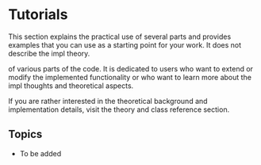 <!--
SPDX-FileCopyrightText: 2022 The Ikarus Developers mueller@ibb.uni-stuttgart.de

SPDX-License-Identifier: CC-BY-SA-4.0
-->

# Tutorials

This section explains the practical use of several parts and provides examples
that you can use as a starting point for your work. It does not describe the
impl theory.

 
of various parts of the code. It is dedicated to users who want to extend
or modify the implemented functionality or who want to learn more about 
the impl thoughts and theoretical aspects.

If you are rather interested in the theoretical background 
and implementation details, visit the theory and class reference section.

## Topics

* To be added
